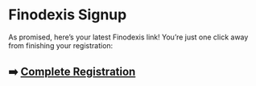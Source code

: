 # Finodexis Signup

As promised, here’s your latest Finodexis link! You’re just one click away from finishing your registration:

## ➡️ [Complete Registration](https://tinyurl.com/bdhfp6mj)
